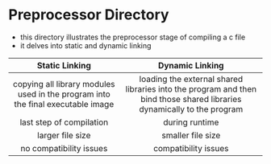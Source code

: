 # Preprocessor Directory

- this directory illustrates the preprocessor stage of compiling a c file
- it delves into static and dynamic linking

| Static Linking | Dynamic Linking |
|:----------------:|:-----------------:|
|copying all library modules used in the program into the final executable image|loading the external shared libraries into the program and then bind those shared libraries dynamically to the program|
|last step of compilation| during runtime|
|larger file size| smaller file size|
|no compatibility issues| compatibility issues|

